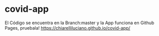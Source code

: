 # covid-app
El Código se encuentra en la Branch:master y la App funciona en Github Pages, pruebala!
https://chiarelliluciano.github.io/covid-app/
